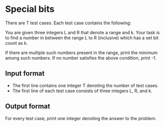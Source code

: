 # Special bits

There are T test cases. Each test case contains the following:

You are given three integers L and R that denote a range and k. Your task is to find a number in between the range L to R (inclusive) which has a set bit count as k.

If there are multiple such numbers present in the range, print the minimum among such numbers. If no number satisfies the above condition, print -1.

## Input format

- The first line contains one integer T denoting the number of test cases.
- The first line of each test case consists of three integers L, R, and k.

## Output format

For every test case, print one integer denoting the answer to the problem.
